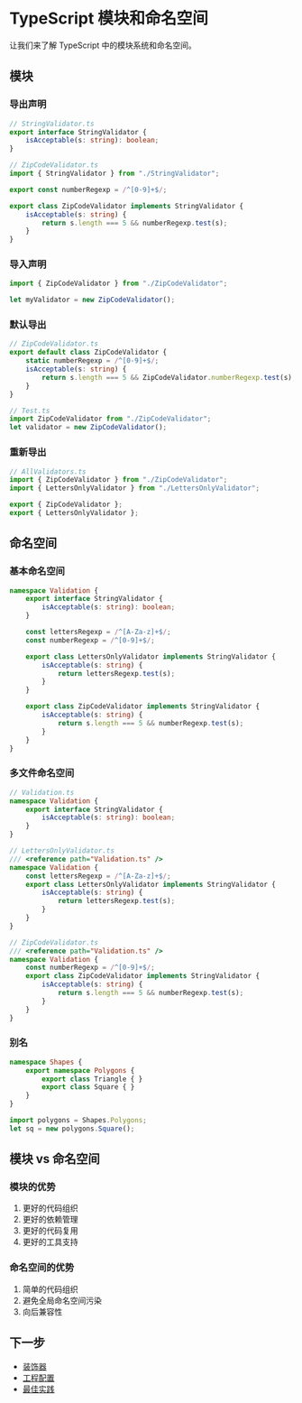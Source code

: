 # TypeScript 模块和命名空间

让我们来了解 TypeScript 中的模块系统和命名空间。

## 模块

### 导出声明

```typescript
// StringValidator.ts
export interface StringValidator {
    isAcceptable(s: string): boolean;
}

// ZipCodeValidator.ts
import { StringValidator } from "./StringValidator";

export const numberRegexp = /^[0-9]+$/;

export class ZipCodeValidator implements StringValidator {
    isAcceptable(s: string) {
        return s.length === 5 && numberRegexp.test(s);
    }
}
```

### 导入声明

```typescript
import { ZipCodeValidator } from "./ZipCodeValidator";

let myValidator = new ZipCodeValidator();
```

### 默认导出

```typescript
// ZipCodeValidator.ts
export default class ZipCodeValidator {
    static numberRegexp = /^[0-9]+$/;
    isAcceptable(s: string) {
        return s.length === 5 && ZipCodeValidator.numberRegexp.test(s);
    }
}

// Test.ts
import ZipCodeValidator from "./ZipCodeValidator";
let validator = new ZipCodeValidator();
```

### 重新导出

```typescript
// AllValidators.ts
import { ZipCodeValidator } from "./ZipCodeValidator";
import { LettersOnlyValidator } from "./LettersOnlyValidator";

export { ZipCodeValidator };
export { LettersOnlyValidator };
```

## 命名空间

### 基本命名空间

```typescript
namespace Validation {
    export interface StringValidator {
        isAcceptable(s: string): boolean;
    }

    const lettersRegexp = /^[A-Za-z]+$/;
    const numberRegexp = /^[0-9]+$/;

    export class LettersOnlyValidator implements StringValidator {
        isAcceptable(s: string) {
            return lettersRegexp.test(s);
        }
    }

    export class ZipCodeValidator implements StringValidator {
        isAcceptable(s: string) {
            return s.length === 5 && numberRegexp.test(s);
        }
    }
}
```

### 多文件命名空间

```typescript
// Validation.ts
namespace Validation {
    export interface StringValidator {
        isAcceptable(s: string): boolean;
    }
}

// LettersOnlyValidator.ts
/// <reference path="Validation.ts" />
namespace Validation {
    const lettersRegexp = /^[A-Za-z]+$/;
    export class LettersOnlyValidator implements StringValidator {
        isAcceptable(s: string) {
            return lettersRegexp.test(s);
        }
    }
}

// ZipCodeValidator.ts
/// <reference path="Validation.ts" />
namespace Validation {
    const numberRegexp = /^[0-9]+$/;
    export class ZipCodeValidator implements StringValidator {
        isAcceptable(s: string) {
            return s.length === 5 && numberRegexp.test(s);
        }
    }
}
```

### 别名

```typescript
namespace Shapes {
    export namespace Polygons {
        export class Triangle { }
        export class Square { }
    }
}

import polygons = Shapes.Polygons;
let sq = new polygons.Square();
```

## 模块 vs 命名空间

### 模块的优势

1. 更好的代码组织
2. 更好的依赖管理
3. 更好的代码复用
4. 更好的工具支持

### 命名空间的优势

1. 简单的代码组织
2. 避免全局命名空间污染
3. 向后兼容性

## 下一步

- [装饰器](./09-decorators.md)
- [工程配置](./10-project-configuration.md)
- [最佳实践](./11-best-practices.md)
